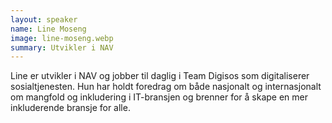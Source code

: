```yaml
---
layout: speaker
name: Line Moseng
image: line-moseng.webp
summary: Utvikler i NAV
---
```

Line er utvikler i NAV og jobber til daglig i Team Digisos som digitaliserer sosialtjenesten. Hun har holdt foredrag om både nasjonalt og internasjonalt om mangfold og inkludering i IT-bransjen og brenner for å skape en mer inkluderende bransje for alle.

